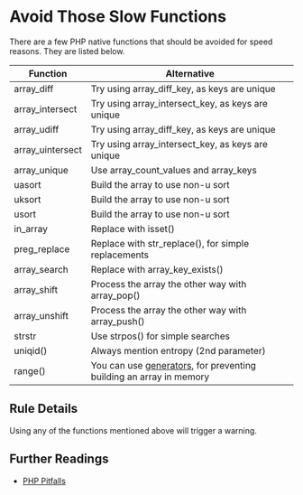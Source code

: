 <!-- Performances -->
# Avoid Those Slow Functions

There are a few PHP native functions that should be avoided for speed reasons. They are listed below. 

| Function | Alternative |
|---|---|
| array\_diff        | Try using array\_diff\_key, as keys are unique |
| array\_intersect   | Try using array\_intersect\_key, as keys are unique |
| array\_udiff       | Try using array\_diff\_key, as keys are unique |
| array\_uintersect  | Try using array\_intersect\_key, as keys are unique |
| array\_unique      | Use array\_count\_values and array\_keys|
| uasort             | Build the array to use non-u sort|
| uksort             | Build the array to use non-u sort|
| usort              | Build the array to use non-u sort|
| in_array           | Replace with isset() |
| preg_replace       | Replace with str_replace(), for simple replacements |
| array_search       | Replace with array_key_exists() |
| array_shift        | Process the array the other way with array_pop() |
| array_unshift      | Process the array the other way with array_push() |
| strstr             | Use strpos() for simple searches |
| uniqid()           | Always mention entropy (2nd parameter) |
| range()            | You can use [generators](http://php.net/manual/ru/language.generators.overview.php), for preventing building an array in memory|

<!--
|   |   |
-->


## Rule Details

Using any of the functions mentioned above will trigger a warning. 

<!--
### Options

## When Not To Use It
-->

## Further Readings

* [PHP Pitfalls](https://secure.phabricator.com/book/phabflavor/article/php_pitfalls/)
